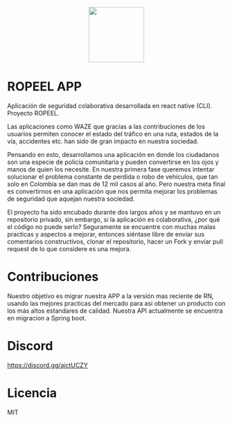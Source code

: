   <p align="center">
     <img src="https://user-images.githubusercontent.com/104479881/165574592-667481f5-e30b-4283-8160-9fb80a5d775d.png" width="128" height="128"/>
  </p>
  
  # ROPEEL APP
  Aplicación de seguridad colaborativa desarrollada en react native (CLI). Proyecto ROPEEL.
  
  Las aplicaciones como WAZE que gracias a las contribuciones de los usuarios permiten conocer el estado del tráfico en una ruta, estados de la vía, accidentes etc. han   sido de gran impacto en nuestra sociedad.
  
  Pensando en esto, desarrollamos una aplicación en donde los ciudadanos son una especie de policía comunitaria y pueden convertirse en los ojos y manos de quien los       necesite. En nuestra primera fase queremos intentar solucionar el problema constante de perdida o robo de vehículos, que tan solo en Colombia se dan mas de 12 mil
  casos al año. Pero nuestra meta final es convertirnos en una aplicación que nos permita mejorar los problemas de seguridad que aquejan nuestra sociedad.
  
  El proyecto ha sido encubado durante dos largos años y se mantuvo en un repositorio privado, sin embargo, si la aplicación es colaborativa, ¿por qué el código no puede 
  serlo? Seguramente se encuentre con muchas malas practicas y aspectos a mejorar, entonces siéntase libre de enviar sus comentarios constructivos, clonar el 
  repositorio, hacer un Fork y enviar pull request de lo que considere es una mejora.
  
  # Contribuciones
  Nuestro objetivo es migrar nuestra APP a la versión mas reciente de RN, usando las mejores practicas del mercado para así obtener un producto con los más altos 
  estandares de calidad. Nuestra API actualmente se encuentra en migracion a Spring boot.
  
  # Discord
  
  https://discord.gg/ajctUCZY

  # Licencia

  MIT
